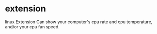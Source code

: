 # extension
linux Extension
Can show your computer's cpu rate and cpu temperature, and/or your cpu fan speed.
